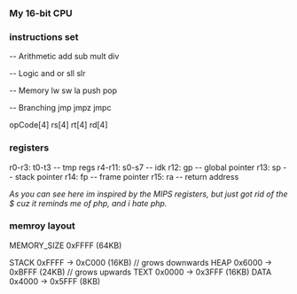 ### My 16-bit CPU

### instructions set
-- Arithmetic
add
sub
mult
div

-- Logic
and
or
sll
slr

-- Memory
lw
sw
la
push
pop

-- Branching
jmp
jmpz
jmpc

opCode[4] rs[4] rt[4] rd[4]

### registers
r0-r3: t0-t3 -- tmp regs
r4-r11: s0-s7 -- idk
r12: gp -- global pointer
r13: sp -- stack pointer
r14: fp -- frame pointer
r15: ra -- return address

_As you can see here im inspired by the MIPS registers, but just got rid of the $ cuz it reminds me of php, and i hate php._

### memroy layout
MEMORY_SIZE 0xFFFF (64KB)

STACK     0xFFFF -> 0xC000 (16KB) // grows downwards
HEAP      0x6000 -> 0xBFFF (24KB) // grows upwards
TEXT      0x0000 -> 0x3FFF (16KB)
DATA      0x4000 -> 0x5FFF (8KB)
